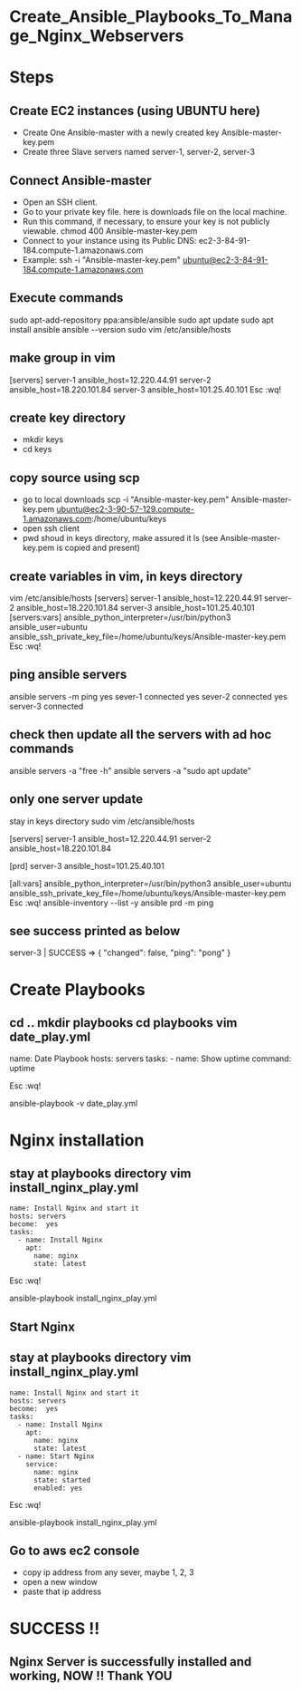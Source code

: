 # Create_Ansible_Playbooks_To_Manage_Nginx_Webservers
# Steps
## Create EC2 instances (using UBUNTU here)
- Create One Ansible-master with a newly created key Ansible-master-key.pem 
- Create three Slave servers named server-1, server-2, server-3
## Connect Ansible-master
- Open an SSH client.
- Go to your private key file. here is downloads file on the local machine. 
- Run this command, if necessary, to ensure your key is not publicly viewable.
 chmod 400 Ansible-master-key.pem
- Connect to your instance using its Public DNS:
 ec2-3-84-91-184.compute-1.amazonaws.com
- Example:
 ssh -i "Ansible-master-key.pem" ubuntu@ec2-3-84-91-184.compute-1.amazonaws.com

## Execute commands
 sudo apt-add-repository ppa:ansible/ansible 
 sudo apt update
 sudo apt install ansible 
 ansible --version
 sudo vim /etc/ansible/hosts
## make group in vim
 [servers]
 server-1 ansible_host=12.220.44.91
 server-2 ansible_host=18.220.101.84
 server-3 ansible_host=101.25.40.101
Esc
:wq!
 
## create key directory
- mkdir keys
- cd keys

## copy source using scp
- go to local downloads
scp -i "Ansible-master-key.pem" Ansible-master-key.pem ubuntu@ec2-3-90-57-129.compute-1.amazonaws.com:/home/ubuntu/keys
- open ssh client 
- pwd shoud in keys directory, make assured it
  ls (see Ansible-master-key.pem is copied and present)

## create variables in vim, in keys directory
vim /etc/ansible/hosts
 [servers]
 server-1 ansible_host=12.220.44.91
 server-2 ansible_host=18.220.101.84
 server-3 ansible_host=101.25.40.101
 [servers:vars]
 ansible_python_interpreter=/usr/bin/python3
 ansible_user=ubuntu
 ansible_ssh_private_key_file=/home/ubuntu/keys/Ansible-master-key.pem
Esc
:wq!

## ping ansible servers
 ansible servers -m ping
 yes
 sever-1 connected
 yes
 sever-2 connected
 yes
 server-3 connected

## check then update all the servers with ad hoc commands
 ansible servers -a "free -h"
 ansible servers -a "sudo apt update"

 ## only one server update
 stay in keys directory 
 sudo vim /etc/ansible/hosts

 [servers]
 server-1 ansible_host=12.220.44.91
 server-2 ansible_host=18.220.101.84
 
 [prd]
 server-3 ansible_host=101.25.40.101

 [all:vars]
 ansible_python_interpreter=/usr/bin/python3
 ansible_user=ubuntu
 ansible_ssh_private_key_file=/home/ubuntu/keys/Ansible-master-key.pem
 Esc
 :wq!
 ansible-inventory --list -y
 ansible prd -m ping

## see success printed as below
 server-3 | SUCCESS => {
 "changed": false,
 "ping": "pong"
 }

# Create Playbooks
 cd .. 
 mkdir playbooks
 cd playbooks
 vim date_play.yml
  -
   name: Date Playbook
   hosts: servers
   tasks: 
     - name: Show uptime
       command: uptime

Esc
:wq!

ansible-playbook -v date_play.yml

# Nginx installation
 stay at playbooks directory
 vim install_nginx_play.yml
  - 
    name: Install Nginx and start it 
    hosts: servers
    become:  yes
    tasks: 
      - name: Install Nginx
        apt: 
          name: nginx 
          state: latest

 Esc 
:wq!

ansible-playbook install_nginx_play.yml

## Start Nginx
 stay at playbooks directory
 vim install_nginx_play.yml
  - 
    name: Install Nginx and start it 
    hosts: servers
    become:  yes
    tasks: 
      - name: Install Nginx
        apt: 
          name: nginx 
          state: latest
      - name: Start Nginx
        service:
          name: nginx 
          state: started
          enabled: yes 

 Esc 
:wq!

ansible-playbook install_nginx_play.yml

## Go to aws ec2 console
 - copy ip address from any sever, maybe 1, 2, 3
 - open a new window 
 - paste that ip address 

 # SUCCESS !!
 ## Nginx Server is successfully installed and working, NOW !! Thank YOU
